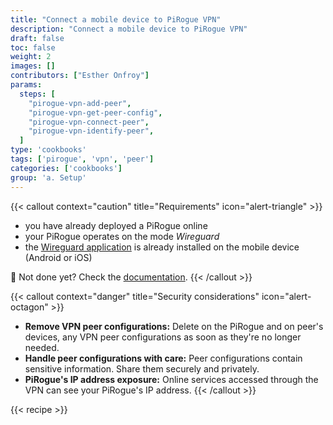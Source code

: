```yaml
---
title: "Connect a mobile device to PiRogue VPN"
description: "Connect a mobile device to PiRogue VPN"
draft: false
toc: false
weight: 2
images: []
contributors: ["Esther Onfroy"]
params:
  steps: [
    "pirogue-vpn-add-peer",
    "pirogue-vpn-get-peer-config",
    "pirogue-vpn-connect-peer",
    "pirogue-vpn-identify-peer",
  ]
type: 'cookbooks'
tags: ['pirogue', 'vpn', 'peer']
categories: ['cookbooks']
group: 'a. Setup'
---
```


{{< callout context="caution" title="Requirements" icon="alert-triangle" >}}
* you have already deployed a PiRogue online
* your PiRogue operates on the mode *Wireguard*
* the [Wireguard application](https://www.wireguard.com/install/) is already installed on the mobile device (Android or iOS)

🤔 Not done yet? Check the [documentation](/cookbooks/pirogue-vpn-installation/).
{{< /callout >}}

{{< callout context="danger" title="Security considerations" icon="alert-octagon" >}}
* **Remove VPN peer configurations:** Delete on the PiRogue and on peer's devices, any VPN peer configurations as soon as they're no longer needed.
* **Handle peer configurations with care:** Peer configurations contain sensitive information. Share them securely and privately.
* **PiRogue's IP address exposure:** Online services accessed through the VPN can see your PiRogue's IP address.
{{< /callout >}}


{{< recipe >}}